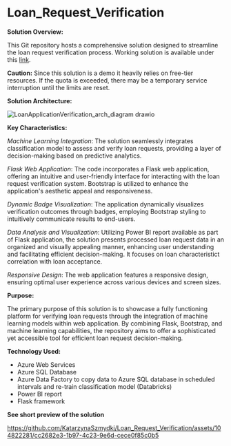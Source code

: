 # Loan_Request_Verification



**Solution Overview:**

This Git repository hosts a comprehensive solution designed to streamline the loan request verification process. Working solution is available under this [link](https://loanapplicationverification.azurewebsites.net/).

**Caution:** Since this solution is a demo it heavily relies on free-tier resources. If the quota is exceeded, there may be a temporary service interruption until the limits are reset.





**Solution Architecture:**


![LoanApplicationVerification_arch_diagram drawio](https://github.com/KatarzynaSzmydki/Loan_Request_Verification/assets/104822281/62a2f785-a921-4cc4-ae96-1824694d5fce)


**Key Characteristics:**

_Machine Learning Integration_: The solution seamlessly integrates classification model to assess and verify loan requests, providing a layer of decision-making based on predictive analytics.

_Flask Web Application_: The code incorporates a Flask web application, offering an intuitive and user-friendly interface for interacting with the loan request verification system. Bootstrap is utilized to enhance the application's aesthetic appeal and responsiveness.

_Dynamic Badge Visualization_: The application dynamically visualizes verification outcomes through badges, employing Bootstrap styling to intuitively communicate results to end-users.

_Data Analysis and Visualization_: Utilizing Power BI report available as part of Flask application, the solution presents processed loan request data in an organized and visually appealing manner, enhancing user understanding and facilitating efficient decision-making. It focuses on loan characteristict correlation with loan acceptance.

_Responsive Design_: The web application features a responsive design, ensuring optimal user experience across various devices and screen sizes.


**Purpose:**

The primary purpose of this solution is to showcase a fully functioning platform for verifying loan requests through the integration of machine learning models within web application. By combining Flask, Bootstrap, and machine learning capabilities, the repository aims to offer a sophisticated yet accessible tool for efficient loan request decision-making.

**Technology Used:**

- Azure Web Services
- Azure SQL Database
- Azure Data Factory to copy data to Azure SQL database in scheduled intervals and re-train classification model (Databricks)
- Power BI report
- Flask framework


**See short preview of the solution**


https://github.com/KatarzynaSzmydki/Loan_Request_Verification/assets/104822281/cc2682e3-1b97-4c23-9e6d-cece0f85c0b5







